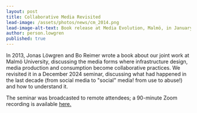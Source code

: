 ```yaml
---
layout: post
title: Collaborative Media Revisited
lead-image: /assets/photos/news/cm_2014.png
lead-image-alt-text: Book release at Media Evolution, Malmö, in January 2014.
author: person.lowgren 
published: true 
---
```


In 2013, Jonas Löwgren and Bo Reimer wrote a book about our joint work at Malmö University, discussing the media forms where infrastructure design, media production and consumption become collaborative practices. We revisited it in a December 2024 seminar, discussing what had happened in the last decade (from social media to "social" media! from use to abuse!) and how to understand it.

The seminar was broadcasted to remote attendees; a 90-minute Zoom recording is available [here.](https://play.mau.se/media/t/0_cvw6uweq)
 